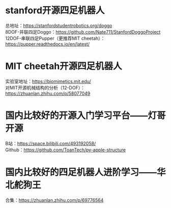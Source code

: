 # stanford开源四足机器人
总地址：https://stanfordstudentrobotics.org/doggo  
8DOF-并联四足Doggo：https://github.com/Nate711/StanfordDoggoProject  
12DOF-串联四足Pupper（更推荐MIT cheetah）：https://pupper.readthedocs.io/en/latest/  

# MIT cheetah开源四足机器人
实验室地址：https://biomimetics.mit.edu/  
对MIT开源机械结构的分析（12-DOF）：https://zhuanlan.zhihu.com/p/58077049  

# 国内比较好的开源入门学习平台——灯哥开源
B站：https://space.bilibili.com/493192058/  
Github：https://github.com/ToanTech/py-apple-structure  

# 国内比较好的四足机器人进阶学习——华北舵狗王
合集：https://zhuanlan.zhihu.com/p/69776564  
